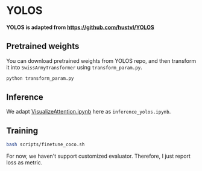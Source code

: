 # YOLOS

**YOLOS is adapted from https://github.com/hustvl/YOLOS**

## Pretrained weights

You can download pretrained weights from YOLOS repo, and then transform it into `SwissArmyTransformer` using `transform_param.py`.

```bash
python transform_param.py
```

## Inference

We adapt [VisualizeAttention.ipynb](https://github.com/hustvl/YOLOS/blob/main/VisualizeAttention.ipynb) here as `inference_yolos.ipynb`.

## Training

```bash
bash scripts/finetune_coco.sh
```

For now, we haven't support customized evaluator. Therefore, I just report loss as metric.